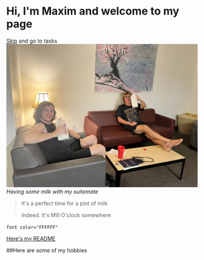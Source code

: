 # Hi, I'm Maxim and welcome to my page  
[Skip](#here-are-some-of-my-hobbies) and go to tasks
![Profile Picture](profile.jpg)  
_Having some milk with my suitemate_   

>It's a perfect time for a pint of milk  

>Indeed. It's Mill O'clock somewhere

`font color="FFFFFF"`

[Here's my README](./README.md)

##Here are some of my hobbies
